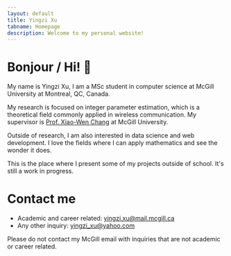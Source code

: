 ```yaml
--- 
layout: default
title: Yingzi Xu
tabname: Homepage
description: Welcome to my personal website!
---
```


# Bonjour / Hi! :wave:
My name is Yingzi Xu, I am a MSc student in computer science at McGill University at Montreal, QC, Canada. 

My research is focused on integer parameter estimation, which is a theoretical field commonly applied in wireless communication. My supervisor is [Prof. Xiao-Wen Chang](https://www.cs.mcgill.ca/~chang/) at McGill University. 

Outside of research, I am also interested in data science and web development. I love the fields where I can apply mathematics and see the wonder it does. 

This is the place where I present some of my projects outside of school. It's still a work in progress. 

# Contact me
- Academic and career related: yingzi.xu@mail.mcgill.ca
- Any other inquiry: yingzi_xu@yahoo.com

Please do not contact my McGill email with inquiries that are not academic or career related. 
